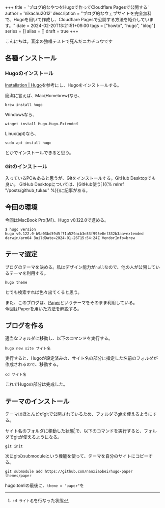 +++
title = 'ブログ的なやつをHugoで作ってCloudflare Pagesで公開する'
author = 'nikachu2012'
description = "ブログ的なウェブサイトを完全無料で、Hugoを用いて作成し、Cloudflare Pagesで公開する方法を紹介しています。"
date = 2024-02-20T13:21:51+09:00
tags = ["howto", "hugo", "blog"]
series = []
alias = []
draft = true
+++

こんにちは。音楽の独唱テストで死んだニカチュウです

## 各種インストール
### Hugoのインストール

[Installation | Hugo](https://gohugo.io/installation/)を参考にし、Hugoをインストールする。  

簡潔に言えば、Mac(Homebrew)なら、
```shell
brew install hugo
```

Windowsなら、
```shell
winget install Hugo.Hugo.Extended
```

Linux(apt)なら、
```shell
sudo apt install hugo
```

とかでインストールできると思う。

### Gitのインストール
入っているPCもあると思うが、Gitをインストールする。GitHub Desktopでも良い。
GitHub Desktopについては、[GitHub使う]({{% relref "/posts/github_tukau" %}})に記事がある。


## 今回の環境
今回はMacBook Pro(M1)、Hugo v0.122.0で進める。

```
$ hugo version  
hugo v0.122.0-b9a03bd59d5f71a529acb3e33f995e0ef332b3aa+extended darwin/arm64 BuildDate=2024-01-26T15:54:24Z VendorInfo=brew
```

## テーマ選定
ブログのテーマを決める。私はデザイン能力が`null`なので、他の人が公開しているテーマを利用する。

    hugo theme

とでも検索すれば色々出てくると思う。

また、このブログは、[Paper](https://github.com/nanxiaobei/hugo-paper)というテーマをそのまま利用している。  
今回はPaperを用いた方法を解説する。

## ブログを作る
適当なフォルダに移動し、以下のコマンドを実行する。
```shell
hugo new site サイト名
```

実行すると、Hugoが設定済みの、サイト名の部分に指定した名前のフォルダが作成されるので、移動する。
```shell
cd サイト名
```

これでHugoの部分は完成した。

## テーマのインストール
テーマはほとんどがgitで公開されているため、フォルダでgitを使えるようにする。

サイト名のフォルダに移動した状態[^1]で、以下のコマンドを実行すると、フォルダでgitが使えるようになる。
```shell
git init
```

次にgitのsubmoduleという機能を使って、テーマを自分のサイトにコピーする。
```shell
git submodule add https://github.com/nanxiaobei/hugo-paper themes/paper
```

hugo.tomlの最後に、`theme = "paper"`を




[^1]: `cd サイト名`を行なった状態

